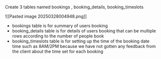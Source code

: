 Create 3 tables named bookings , booking_details, booking_timeslots


![[Pasted image 20250328004948.png]]


- bookings table is for summary of users booking 
- booking_details table is for details of users booking that can be multiple rows according to the number of people book 
- booking_timeslots table is for setting up the time of the booking date time such as 8AM/2PM because we have not gotten any feedback from the client about the time set for each booking
